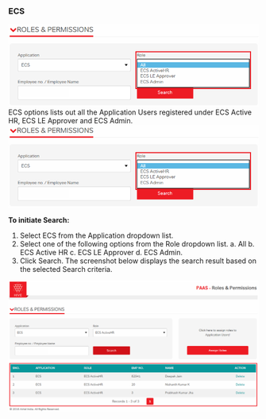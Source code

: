

### **ECS**

![Rp 15](/uploads/rp-15.png "Rp 15")
ECS options lists out all the Application Users registered under ECS Active HR, ECS LE Approver and ECS Admin.
![Rp 16](/uploads/rp-16.png "Rp 16")

**To initiate Search:**
1.	Select ECS from the Application dropdown list.
2.	Select one of the following options from the Role dropdown list.
a.	All
b.	ECS Active HR
c.	ECS LE Approver
d.	ECS Admin.
3.	Click Search.
The screenshot below displays the search result based on the selected Search criteria.

![Rp 17](/uploads/rp-17.png "Rp 17")


